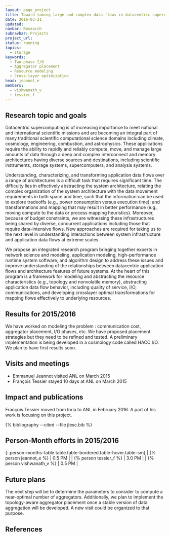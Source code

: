 ```yaml
---
layout: page_project
title: Toward taming large and complex data flows in data­centric supercomputing
date: 2016-03-21
updated:
navbar: Research
subnavbar: Projects
project_url:
status: running
topics:
  - storage
keywords:
  - Two-phase I/O
  - Aggregator placement
  - Resource modeling
  - Cross-layer optimization
head: jeannot_e
members:
  - vishwanath_v
  - tessier_f
---
```


## Research topic and goals 

Data­centric supercomputing is of increasing importance to meet national and
international scientific missions and are becoming an integral part of many
traditional scientific computational science domains including climate,
cosmology, engineering, combustion, and astrophysics. These applications require
the ability to rapidly and reliably compute, move, and manage large amounts of
data through a deep and complex interconnect and memory architectures having
diverse sources and destinations, including scientific instruments, storage
systems, supercomputers, and analysis systems.

Understanding, characterizing, and transforming application data flows over a
range of architectures is a difficult task that requires significant time. The
difficulty lies in effectively abstracting the system architecture, relating the
complex organization of the system architecture with the data movement
requirements in both space and time, such that the information can be used to
explore tradeoffs (e.g., power consumption versus execution time); and
transformations and mapping that may result in better performance (e.g., moving
compute to the data or process mapping heuristics). Moreover, because of budget
constraints, we are witnessing these infrastructures being shared by diverse,
concurrent applications including those that require data­-intensive flows. New
approaches are required for taking us to the next level in understanding
interactions between system infrastructure and application data flows at extreme
scales.

We propose an integrated research program bringing together experts in network
science and modeling, application modeling, high­-performance runtime system
software, and algorithm design to address these issues and improve understanding
of the relationships between data­centric application flows and architecture
features of future systems. At the heart of this program is a framework for
modeling and abstracting the resource characteristics (e.g., topology and
nonvolatile memory), abstracting application data flow behavior, including
quality of service, I/O, communications, and developing cross­layer optimal
transformations for mapping flows effectively to underlying resources.


## Results for 2015/2016

We have worked on modeling the problem : communication cost, aggregator placement, I/O phases, etc. 
We have proposed placement strategies but they need to be refined and tested.
A preliminary implementation is being developed in a cosmology code called HACC I/O. We plan to have first results soon.

## Visits and meetings

* Emmanuel Jeannot visited ANL on March 2015
* François Tessier stayed 10 days at ANL on March 2015

## Impact and publications
François Tessier moved from Inria to ANL in February 2016. A part of his work is focusing on this project. 

<!--
{% comment %}
=============================
== CITING OWN PUBLICATIONS ==
=============================

You can list your own publications below in case you did not cite them in the text
(which you should do, though).
Use the Liquid citing syntax as explained in the wiki:
https://github.com/JLESC/jlesc.github.io/wiki/Markup-Language#cite-and-list-publications
Remember to use the `--file jlesc.bib` with the `cite` tag.

=====================================
== START HERE WITH YOUR ADDITIONAL REFERENCES ==
{% endcomment %}



{% comment %}
== NO MORE BELOW THIS ==
========================
{% endcomment %}
-->

{% bibliography --cited --file jlesc.bib %}


## Person-Month efforts in 2015/2016


{:.person-months-table.table.table-bordered.table-hover.table-sm}
| {% person jeannot_e %} | 0.5 PM |
| {% person tessier_f %} | 3.0 PM |
| {% person vishwanath_v %} | 0.5 PM |



## Future plans

The next step will be to determine the parameters to consider to compute a near-optimal number of aggregators. Additionally, we plan to implement the topology-aware aggregator placement once a stable version of data aggregation will be developed. A new visit could be organized to that purpose. 

## References
